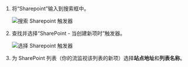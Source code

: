 1. 将“Sharepoint”输入到搜索框中。
   
    ![搜索 Sharepoint 触发器](includes/media/modern-approvals/search-for-sharepoint.png)
2. 查找并选择“SharePoint - 当创建新项时”触发器。
   
    ![选择 Sharepoint 触发器](includes/media/modern-approvals/select-sharepoint-new-item.png)
3. 为 SharePoint 列表（你的流监视该列表的新项）选择**站点地址**和**列表名称**。

